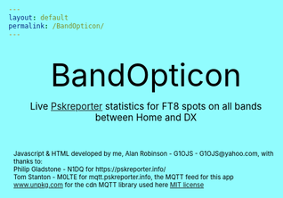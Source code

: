 ```yaml
---
layout: default
permalink: /BandOpticon/
---
```


<!-- Next steps
Add option to enter your own call & see the same stats but for your call only (under the TX,rx, sq in the band details box)

Validation for home squares definition

Allow edit of purge time and refresh time

-->

<html>
<head><style>
:root {background-color: #91FCFE; color:black;text-align: left; font-size: 1em;}
#main_content { background-color: #DFF8FE; color:black;text-align: left; font-size: 1em;}
div {margin: 2px;  padding: 5px;}
#BO_title {text-align: center; font-size: 4em;}
#BO_subtitle {text-align: center; font-size: 1.2em;}
#credits {color:black; font-size: 0.8em;}
.detail > div {background-color: rgba(255, 255, 255, 0.8);}
.transmit {color:red; }
.receive {color:green; }
.interzone {color:blue; }
.outgoing {color:Fuchsia; }
.incoming {color:olive;}
.bandblock {display: grid; grid-template-columns: auto auto auto auto auto;}
.bandblock > div {background-color: rgba(255, 255, 255, 0.8);}
</style>
</head>

<body id="BandOpticonBody"><div>
<div id="BO_title" name="BO_title">BandOpticon</div>
<div id="BO_subtitle" name="BO_subtitle">Live <a href='https://pskreporter.info/'>Pskreporter</a> statistics for FT8 spots on all bands between Home and DX</div>
<div class="detail" id="controls" name="controls"></div>
<div class="detail" id="detail" name="detail"></div>
<div class="bandblock" id="bandblock"></div>
<div class="detail" id="credits" name="credits">
  Javascript & HTML developed by me, Alan Robinson - G1OJS - G1OJS@yahoo.com, with thanks to:<BR>
  Philip Gladstone - N1DQ for https://pskreporter.info/<br>
  Tom Stanton - M0LTE for mqtt.pskreporter.info, the MQTT feed for this app<br>
  <a href='https://www.unpkg.com/browse/mqtt@5.10.1/README.md'>www.unpkg.com</a> 
  for the cdn MQTT library used here <a href='https://www.unpkg.com/browse/mqtt@5.10.1/LICENSE.md'>MIT license</a>
</div>
</div></body>

<!--Get the library for MQTT functions -->
<script src="https://unpkg.com/mqtt/dist/mqtt.min.js"></script>

<script>
  function updateDetails(newWant){
  // this is clunky and risks not being defned if loading order differs?
    if(!(typeof newWant==='undefined')) {
       if(newWant>=0) {detailWanted=newWant} else {detailWanted="Layout"}
    };
    if(detailWanted=="Layout"){
      detail.innerHTML="<div>Band box layout:<br><strong>Band</strong><br> \
         Spots: number of spots "+
         "<span class='interzone'> Home &#8680 Home /</span>"+
         "<span class='outgoing'> Home &#8680 DX /</span>"+
         "<span class='incoming'> DX &#8680 Home</span><br>"+
         "<span class='transmit'>Tx Calls: number of unique calls in 'Home' received by anyone</span><br> \
         <span class='receive'>Rx Calls: number of unique calls in 'Home' receiving anyone</span></div>"
    } else {
      showBandActiveCallsInDetails(detailWanted);
    }
  }

  function updateControls(){
    var now = new Date;
    var utc_timestamp = now.getUTCDate()+"/"+now.getUTCMonth()+"/"+now.getUTCFullYear()+" "
       +("0"+now.getUTCHours()).substr(-2)+":"
       +("0"+now.getUTCMinutes()).substr(-2)+":"
       +("0"+now.getUTCSeconds()).substr(-2)+" UTC";
    var runningmins=Math.trunc(((now-tStart)/1000) / 60);
    controls.innerHTML="<div><strong>"+utc_timestamp+"</strong> (running for "+runningmins+" minutes)"+
       "<br>Home = Squares "+Squares+" <a href='#controls' onclick='editSquares();'>edit</a><br>"+
       "Spots purged when older than "+purgeMinutes+" minutes"
  }

  // Define the Squares and Bands of interest
  //localStorage.removeItem('Squares')
  if(localStorage.getItem('Squares')){
    var Squares=JSON.parse(localStorage.getItem('Squares'));
  } else {
    var Squares=["IO","JO01","JO02","JO03","JO04"];
    localStorage.setItem('Squares', JSON.stringify(Squares));
  }

  const Bands=["160m","80m","60m","40m","30m","20m","17m","15m","12m","10m","6m","4m","2m","70cm","23cm"];
  const refreshSeconds=2;
  const purgeMinutes=5;
  let detailWanted="Layout";
  let spots=[];
  let tWrite=Date.now();
  let tStart=Date.now();
  updateDetails();
  updateControls();

  function editSquares(){
    var resp=prompt("Enter Squares",Squares);
 //   var regex=/^(([0-9]+)(,(?=[0-9]))?)+$/;
 //   if (regex.test(resp)) {
      Squares=resp;
      updateControls();
      localStorage.setItem('Squares', Squares);
      spots=[];
      tWrite=0; //forces an onmessage screen update
 //   } else {
 //     alert("Squares list must be comma-separated valid squares");
 //   }
  }

// Add in the boxes for all bands, and inside them the required outputs with IDs
var toAdd = document.createDocumentFragment();
for(var i=0; i < Bands.length; i++){
   var newDiv = document.createElement('div');
   newDiv.id = Bands[i];     
   newDiv.innerHTML="<strong>"+Bands[i]+"</strong> \
     <a href='#controls' onclick='updateDetails("+i+");'> details</a><br> \
     <output id='"+Bands[i]+"spots'></output><br> \
     <output id='"+Bands[i]+"calls'></output>";
   toAdd.appendChild(newDiv);
}
document.getElementById('bandblock').appendChild(toAdd);

  // Connect to Pskreporter and subscribe on connect
  const client=mqtt.connect("wss://mqtt.pskreporter.info:1886");
  client.onSuccess=client.subscribe('pskr/filter/v2/+/FT8/+/+/+/+/+/#');
  client.on("message", (filter,message) => {onMessage(message.toString());}  );

  function onMessage(message){    
    if ( (Date.now()-tWrite)/1000 > refreshSeconds ){
    	tWrite=Date.now();
      purgeSpots();
      writeBandSpotStats();
      writeBandActiveCallStats();
      updateDetails();
      updateControls();
    }
    b=getVal("b",message); //ignore nessages for bands we aren't set up to watch
    if(!Bands.includes(b)) {return;}
    
    sl=getVal("sl",message);
    if(SquareInHome(sl)){addSpot(message); return;}
    rl=getVal("rl",message);
    if(SquareInHome(rl)){addSpot(message);}
  }
  
  function purgeSpots(){
    var del=[];
    for (let iSpot=0; iSpot < spots.length; iSpot++) {
      var spot=spots[iSpot];
      var tSpot=spot[1];
      if((Date.now()/1000-tSpot)/60 > purgeMinutes) {del.push(iSpot)}
    }
    for (let iSpot=0; iSpot <del.length;iSpot++){spots.splice(del[iSpot],1)}
  }
  
  function addSpot(message){
    band=getVal("b",message);
    senderCall=getVal("sc",message);
    receiverCall=getVal("rc",message);
    senderSq=getVal("sl",message).toUpperCase();
    receiverSq=getVal("rl",message).toUpperCase();
    tSpot=parseInt(getVal("t",message));
    spots.push([band,tSpot,senderCall,receiverCall,senderSq,receiverSq]);
  }
  
  function writeBandSpotStats(){
    var bandStats = [];
    for(let i = 0; i < Bands.length; i++) {
        bandStats[i]=[];
        bandStats[i][0]=0;
        bandStats[i][1]=0;
        bandStats[i][2]=0;
    }
    for (let iSpot=0; iSpot < spots.length; iSpot++) {
      var spot=spots[iSpot];
      var dircode=0;    // dircode is 0=H->H, 1=DX->H, 2=H->DX, 3=DX-DX
      if(!SquareInHome(spots[iSpot][4])) {dircode+=1};
      if(!SquareInHome(spots[iSpot][5])) {dircode+=2};
      iBand=Bands.indexOf(spot[0]);
      if(dircode>2 || iBand==-1){
         console.log("Bad spot "+spot);
      } else {
         bandStats[iBand][dircode]+=1;
      }
    }
    for (let iBand=0; iBand < Bands.length; iBand++) {
      var snum=bandStats[iBand];
      document.getElementById(Bands[iBand]+"spots").innerHTML=
        "Spots "+snum[0]
        +"/<span class='outgoing'>"+snum[2]
        +"</span>/<span class='incoming'>"+snum[1]
        +"</span>";
    }
  }
  
   function writeBandActiveCallStats(){
  //spots array 0=band,1=tSpot,2=senderCall,3=receiverCall,4=senderSq,5=receiverSq
     for (iBand=0; iBand<Bands.length; iBand++){
       //note - we use sets here as an easy way of counting unique calls
       var active_tx=new Set;
       var active_rx=new Set;
       for (let iSpot=1; iSpot < spots.length; iSpot++) {
         var spot=spots[iSpot];
         if(spot[0]==Bands[iBand]){
           if(SquareInHome(spot[4])) {active_tx.add(spot[2])};
           if(SquareInHome(spot[5])) {active_rx.add(spot[3])};
         }
       }
       document.getElementById(Bands[iBand]+"calls").innerHTML=
         "<span class='transmit'>Tx Calls "+active_tx.size+"</span><br>"+
         "<span class='receive'>"+"Rx Calls "+active_rx.size+"</span>";
     }
   }
    
  function showBandActiveCallsInDetails(iBand){

    var active_tx=new Set;
    var active_rx=new Set;
    var Sq2_reached=new Set;
    var Sq2_spotted=new Set;
    var Sq4_reached=new Set;
    var Sq4_spotted=new Set;
    for (let iSpot=1; iSpot < spots.length; iSpot++) {
      var spot=spots[iSpot];
      //spots array 0=band,1=tSpot,2=senderCall,3=receiverCall,4=senderSq,5=receiverSq
      if(spot[0]==Bands[iBand]){
        if(SquareInHome(spot[4])) {
           active_tx.add(spot[2]);
           Sq2_reached.add(spot[5].substr(0,2));
           Sq4_reached.add(spot[5].substr(0,4));
        }
        if(SquareInHome(spot[5])) {
           active_rx.add(spot[3]);
           Sq2_spotted.add(spot[4].substr(0,2));
           Sq4_spotted.add(spot[4].substr(0,4));
        }
      }
    }

    if(Sq4_reached.size>10) {var Sq_reached=Sq2_reached;} else {var Sq_reached=Sq4_reached;} 
    if(Sq4_spotted.size>10) {var Sq_spotted=Sq2_spotted;} else {var Sq_spotted=Sq4_spotted;} 
    
    detail.innerHTML="<div>"+ 
       "<strong>"+Bands[iBand]+"</strong><br>"+ 
       "<a href='#controls' onclick='updateDetails(-1);'> show layout</a><br>" +
       "<p class='transmit'><strong>Tx calls:</strong> "+Array.from(active_tx).toSorted().join(' ')+"<br>"+
       "<strong>Squares reached:</strong> "+Array.from(Sq_reached).toSorted().join(' ')+"<br></p>"+
       "<p class='receive'><strong>Rx calls:</strong> "+Array.from(active_rx).toSorted().join(' ')+"<br>"+
       "<strong>Squares spotted:</strong> "+Array.from(Sq_spotted).toSorted().join(' ')+"<br></p>"+
       "</div>";
  }

  function SquareInHome(sq){
    return (Squares.includes(sq.substr(0,2)) || Squares.includes(sq.substr(0,4)) || Squares.includes(sq.substr(0,6)))
  }
  
  function getVal(key,message){
    var iVal=message.indexOf('"'+key+'":');
    var iColon=message.indexOf(':',iVal);
    var iComma=message.indexOf(",",iColon);
    var val=message.slice(iColon+1,iComma).replace(/"/g, '');
    return val;
  }
 

</script>


</html>



















































































